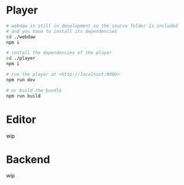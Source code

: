 # Player

```bash
# webdaw is still in development so the source folder is included
# and you have to install its dependencies
cd ./webdaw
npm i

# install the dependencies of the player
cd ./player
npm i

# run the player at <http://localhost:9000>
npm run dev

# or build the bundle
npm run build
```

# Editor

wip

# Backend

wip
